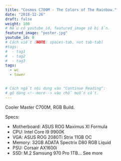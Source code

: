 ```yaml
---
title: "Cosmos C700M - The Colors of The Rainbow."
date: "2018-12-26"
draft: false
weight: 100
# Nếu có youtube_id, featured_image sẽ bị ẩn.
featured_image: "poster.jpg"
youtube_id: 0
# Cách viết (NOTE: spaces-tab, not tab-tab)
#tags:
#  - tag1
#  - tag2
#  - tag3
tags:
  - wc
  - tower
 

# Cách ngắt nội dung vào "Continue Reading":
# gõ dòng <!--more--> vào chỗ muốn cắt.
---
```


Cooler Master C700M, RGB Build.
<!--more-->

Specs:

- Motherboard: ASUS ROG Maximus XI Formula
- CPU: Intel Core I9 9900K
- VGA: ASUS ROG 2080Ti Strix 11GB OC
- Memory: 32GB ADATA Spectrix D80 RGB Liquid
- PSU: Corsair AX1600i
- SSD: M.2 Samsung 970 Pro 1TB… See more